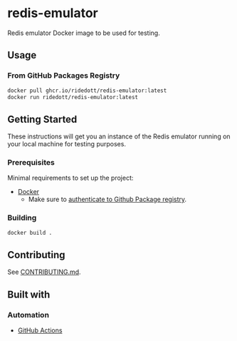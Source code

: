 # redis-emulator

Redis emulator Docker image to be used for testing.

## Usage

### From GitHub Packages Registry

```bash
docker pull ghcr.io/ridedott/redis-emulator:latest
docker run ridedott/redis-emulator:latest
```

## Getting Started

These instructions will get you an instance of the Redis
emulator running on your local machine for testing purposes.

### Prerequisites

Minimal requirements to set up the project:

- [Docker](https://docs.docker.com/install/)
  - Make sure to
    [authenticate to Github Package registry](https://help.github.com/en/articles/configuring-docker-for-use-with-github-package-registry#authenticating-to-github-package-registry).

### Building

```bash
docker build .
```

## Contributing

See [CONTRIBUTING.md](./CONTRIBUTING.md).

## Built with

### Automation

- [GitHub Actions](https://github.com/features/actions)
